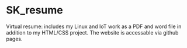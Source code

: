 # SK_resume
Virtual resume: includes my Linux and IoT work as a PDF and word file in addition to my HTML/CSS project. The website is accessable via github pages.
